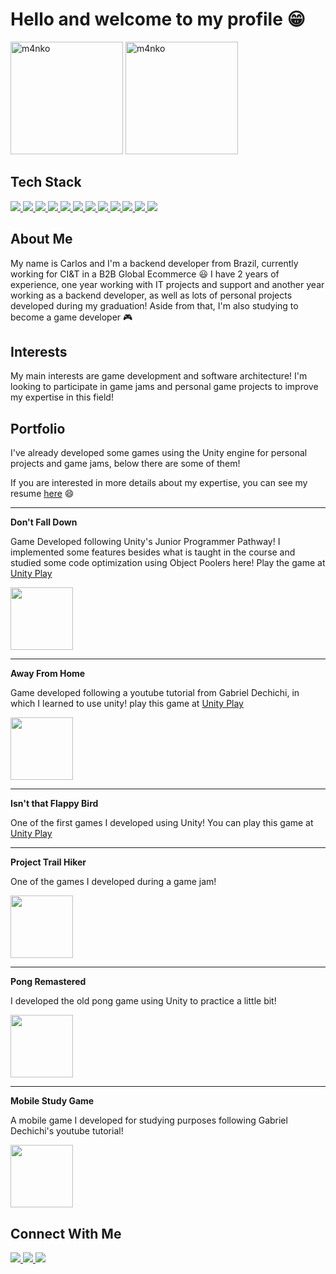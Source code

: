 <h1 align="left">Hello and welcome to my profile 😁</h1>

<div>
  <img src="https://github-readme-stats.vercel.app/api?username=cadupereira21&show_icons=true&include_all_commits=true&count_private=true&theme=kacho_ga" alt="m4nko" height="180em"/>
  <img src="https://github-readme-stats.vercel.app/api/top-langs?username=cadupereira21&show_icons=true&locale=en&layout=compact&theme=kacho_ga&hide=shaderlab,hlsl" alt="m4nko" height="180em"/>
</div>

## Tech Stack
<div>
  <a href = "https://unity.com/" target="blank">
    <img src="https://img.shields.io/badge/Unity-100000?style=for-the-badge&logo=unity&logoColor=white" target="blank"/>
  </a>
  <a href = "https://www.w3schools.com/cs/" target="_blank">
    <img src="https://img.shields.io/badge/C%23-239120?style=for-the-badge&logo=c-sharp&logoColor=white" target="_blank"/>
  </a>
  <a href = "https://www.java.com" target="_blank">
    <img src="https://img.shields.io/badge/Java-ED8B00?style=for-the-badge&logo=openjdk&logoColor=white" target="_blank"/>
  </a>
  <a href = "https://spring.io/" target="blank">
    <img src="https://img.shields.io/badge/Spring-6DB33F?style=for-the-badge&logo=spring&logoColor=white" target="blank"/>
  </a>
  <a href = "https://flutter.dev" target="blank">
    <img src="https://img.shields.io/badge/Flutter-02569B?style=for-the-badge&logo=flutter&logoColor=white" target="blank"/>
  </a>
  <a href = "https://www.python.org" target="_blank">
    <img src="https://img.shields.io/badge/Python-3776AB?style=for-the-badge&logo=python&logoColor=white" target="_blank"/>
  </a>
  <a href = "https://www.mysql.com/" target="blank">
    <img src="https://img.shields.io/badge/MySQL-00000F?style=for-the-badge&logo=mysql&logoColor=white" target="blank"/>
  </a>
  <a href = "https://www.mongodb.com/" target="blank">
    <img src="https://img.shields.io/badge/MongoDB-4EA94B?style=for-the-badge&logo=mongodb&logoColor=white" target="blank"/>
  </a>
  <a href = "https://www.rabbitmq.com" target="blank">
    <img src="https://img.shields.io/badge/rabbitmq-%23FF6600.svg?&style=for-the-badge&logo=rabbitmq&logoColor=white" target="blank"/>
  </a>
  <a href = "https://azure.microsoft.com/en-in/" target="blank">
    <img src="https://img.shields.io/badge/Azure_DevOps-0078D7?style=for-the-badge&logo=azure-devops&logoColor=white" target="blank"/>
  </a>
  <a href = "https://git-scm.com/" target="blank">
    <img src="https://img.shields.io/badge/GIT-E44C30?style=for-the-badge&logo=git&logoColor=white" target="blank"/>
  </a>
  <a href = "https://www.linux.org/" target="_blank">
    <img src="https://img.shields.io/badge/Ubuntu-E95420?style=for-the-badge&logo=ubuntu&logoColor=white" target="_blank"/>
  </a>
</div>

## About Me

My name is Carlos and I'm a backend developer from Brazil, currently working for CI&T in a B2B Global Ecommerce 😃
I have 2 years of experience, one year working with IT projects and support and another year working as a backend developer, as well as lots of personal projects developed during my graduation!
Aside from that, I'm also studying to become a game developer 🎮

## Interests

My main interests are game development and software architecture! I'm looking to participate in game jams and personal game projects to improve my expertise in this field!

## Portfolio

I've already developed some games using the Unity engine for personal projects and game jams, below there are some of them!

If you are interested in more details about my expertise, you can see my resume [here](https://drive.google.com/file/d/1ZxJODAiW7use-SSWIuQtJFtqumlieozf/view?usp=sharing) 😄

---

**Don't Fall Down**

Game Developed following Unity's Junior Programmer Pathway! I implemented some features besides what is taught in the course and studied some code optimization using Object Poolers here!
Play the game at [Unity Play](https://play.unity.com/en/games/fe4fdde1-c4a0-4cc4-b225-9c63d30b1c27/dont-fall-down)

<p>
  <a>
    <img height="100em" src="https://github-readme-stats.vercel.app/api/pin?username=cadupereira21&repo=dont-fall-down-scripts&theme=kacho_ga"/>
  </a>
</p>

---

**Away From Home**

Game developed following a youtube tutorial from Gabriel Dechichi, in which I learned to use unity!
play this game at [Unity Play](https://play.unity.com/mg/other/away-from-home)

<p>
  <a>
    <img height="100em" src="https://github-readme-stats.vercel.app/api/pin?username=cadupereira21&repo=AwayFromHome&theme=kacho_ga"/>
  </a>
</p>

---

**Isn't that Flappy Bird**

One of the first games I developed using Unity! You can play this game at [Unity Play](https://play.unity.com/mg/other/isn-t-that-flappy-bird)
  
---

**Project Trail Hiker**

One of the games I developed during a game jam!
<p>
  <a>
    <img height="100em" src="https://github-readme-stats.vercel.app/api/pin?username=cadupereira21&repo=ProjectTrailHiker&theme=kacho_ga"/>
  </a>
</p>

---

**Pong Remastered**

I developed the old pong game using Unity to practice a little bit!

<p>
  <a>
    <img height="100em" src="https://github-readme-stats.vercel.app/api/pin?username=cadupereira21&repo=PongGame&theme=kacho_ga"/>
  </a>
</p>

---

**Mobile Study Game**

A mobile game I developed for studying purposes following Gabriel Dechichi's youtube tutorial!

<p>
  <a>
    <img height="100em" src="https://github-readme-stats.vercel.app/api/pin?username=cadupereira21&repo=Mobile2DGame&theme=kacho_ga"/>
  </a>
</p>


## Connect With Me
<div>
  <a href="mailto:carloseduardo2101@gmail.com" target="_blank">
      <img src="https://img.shields.io/badge/Gmail-D14836?style=for-the-badge&logo=gmail&logoColor=white" target="_blank"/>
  </a>
  <a href="https://linkedin.com/in/carlospereira21" target="_blank">
    <img src="https://img.shields.io/badge/LinkedIn-0077B5?style=for-the-badge&logo=linkedin&logoColor=white" target="_blank" />
  </a>
  <a href="https://linkedin.com/in/carlospereira21" target="_blank">
    <img src="https://img.shields.io/badge/Medium-12100E?style=for-the-badge&logo=medium&logoColor=white" target="_blank" />
  </a>
</div>
